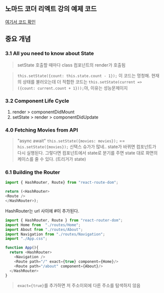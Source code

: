 ## 노마드 코더 리엑트 강의 예제 코드

[여기서 코드 확인](https://academy.nomadcoders.co/courses/216871/lectures/10881302)

## 중요 개념

### 3.1 All you need to know about State

> setState 호출할 때마다 class 컴포넌트의 render가 호출됨

> `this.setState({count: this.state.count - 1});` 이 코드는 멍청해. 현재의 상태를 불러오는데 더 적합한 코드는 `this.setState(current => ({count: current.count + 1}));`야, 이유는 성능문제이지

### 3.2 Component Life Cycle

1. render > componentDidMount
2. setState > render > componentDidUpdate

### 4.0 Fetching Movies from API

> "async await"
> `this.setState({movies: movies});` == `his.setState({movies});` 신택스 슈가가 많네..
> state가 바뀌면 컴포넌트가 다시 실행된다. 그렇다면 컴포넌트에서 state로 분기를 주면 state 대로 화면의 케이스를 줄 수 있다. (트리거가 state)

### 6.1 Building the Router

```js
import { HashRouter, Route} from "react-route-dom";

return (<HashRouter>
<Route />
</HashRouter>);
```
HashRouter는 url 사이에 #이 추가된다.

```js
import { HashRouter, Route } from "react-router-dom";
import Home from  "./routes/Home";
import About from "./routes/About";
import Navigation from "./routes/Navigation";
import "./App.css";

function App(){
  return <HashRouter>
    <Navigation />
    <Route path="/" exact={true} component={Home}/>
    <Route path="/about" component={About}/>
  </HashRouter>
}
```
> `exact={true}`를 추가하면 저 주소이외에 다른 주소를 탐색하지 않음 
